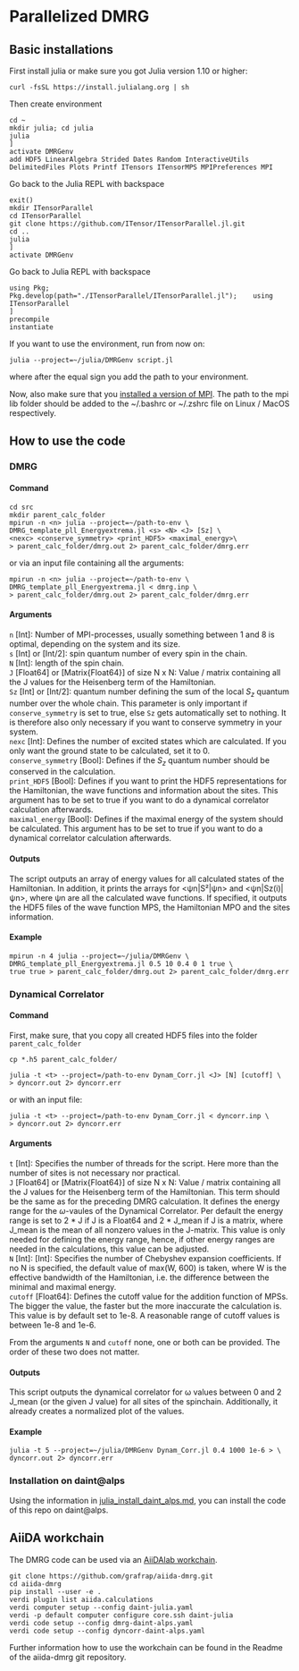 # Parallelized DMRG
## Basic installations
First install julia or make sure you got Julia version 1.10 or higher:
```shell
curl -fsSL https://install.julialang.org | sh
```
Then create environment
```shell
cd ~
mkdir julia; cd julia
julia
]
activate DMRGenv
add HDF5 LinearAlgebra Strided Dates Random InteractiveUtils DelimitedFiles Plots Printf ITensors ITensorMPS MPIPreferences MPI
```
Go back to the Julia REPL with backspace
```shell
exit()
mkdir ITensorParallel
cd ITensorParallel
git clone https://github.com/ITensor/ITensorParallel.jl.git
cd ..
julia
]
activate DMRGenv
```
Go back to Julia REPL with backspace
```shell
using Pkg;    Pkg.develop(path="./ITensorParallel/ITensorParallel.jl");    using ITensorParallel
]
precompile
instantiate
```
If you want to use the environment, run from now on: 
```shell
julia --project=~/julia/DMRGenv script.jl
```
where after the equal sign you add the path to your environment.

Now, also make sure that you [installed a version of MPI](https://docs.open-mpi.org/en/v5.0.x/installing-open-mpi/quickstart.html). The path to the mpi lib folder should be added to the ~/.bashrc or ~/.zshrc file on Linux / MacOS respectively.

## How to use the code
### DMRG
#### Command
```shell
cd src
mkdir parent_calc_folder
mpirun -n <n> julia --project=~/path-to-env \
DMRG_template_pll_Energyextrema.jl <s> <N> <J> [Sz] \
<nexc> <conserve_symmetry> <print_HDF5> <maximal_energy>\
> parent_calc_folder/dmrg.out 2> parent_calc_folder/dmrg.err
```
or via an input file containing all the arguments:
```shell
mpirun -n <n> julia --project=~/path-to-env \
DMRG_template_pll_Energyextrema.jl < dmrg.inp \
> parent_calc_folder/dmrg.out 2> parent_calc_folder/dmrg.err
```
#### Arguments
`n` [Int]: Number of MPI-processes, usually something between 1 and 8 is optimal, depending on the system and its size.\
`s` [Int] or [Int/2]: spin quantum number of every spin in the chain.\
`N` [Int]: length of the spin chain.\
`J` [Float64] or [Matrix{Float64}] of size N x N: Value / matrix containing all the J values for the Heisenberg term of the Hamiltonian.\
`Sz` [Int] or [Int/2]: quantum number defining the sum of the local $S_z$ quantum number over the whole chain. This parameter is only important if `conserve_symmetry` is set to true, else `Sz` gets automatically set to nothing. It is therefore also only necessary if you want to conserve symmetry in your system.\
`nexc` [Int]: Defines the number of excited states which are calculated. If you only want the ground state to be calculated, set it to 0.\
`conserve_symmetry` [Bool]: Defines if the $S_z$ quantum number should be conserved in the calculation.\
`print_HDF5` [Bool]: Defines if you want to print the HDF5 representations for the Hamiltonian, the wave functions and information about the sites. This argument has to be set to true if you want to do a dynamical correlator calculation afterwards.\
`maximal_energy` [Bool]: Defines if the maximal energy of the system should be calculated. This argument has to be set to true if you want to do a dynamical correlator calculation afterwards.
#### Outputs
The script outputs an array of energy values for all calculated states of the Hamiltonian. In addition, it prints the arrays for <ψn|S²|ψn> and <ψn|Sz(i)|ψn>, where ψn are all the calculated wave functions. If specified, it outputs the HDF5 files of the wave function MPS, the Hamiltonian MPO and the sites information.
#### Example
```shell
mpirun -n 4 julia --project=~/julia/DMRGenv \
DMRG_template_pll_Energyextrema.jl 0.5 10 0.4 0 1 true \
true true > parent_calc_folder/dmrg.out 2> parent_calc_folder/dmrg.err
```

### Dynamical Correlator
#### Command
First, make sure, that you copy all created HDF5 files into the folder `parent_calc_folder`
```shell
cp *.h5 parent_calc_folder/
```
```shell
julia -t <t> --project=/path-to-env Dynam_Corr.jl <J> [N] [cutoff] \ 
> dyncorr.out 2> dyncorr.err
```
or with an input file:
```shell
julia -t <t> --project=/path-to-env Dynam_Corr.jl < dyncorr.inp \
> dyncorr.out 2> dyncorr.err
```
#### Arguments
`t` [Int]: Specifies the number of threads for the script. Here more than the number of sites is not necessary nor practical.\
`J` [Float64] or [Matrix{Float64}] of size N x N: Value / matrix containing all the J values for the Heisenberg term of the Hamiltonian. This term should be the same as for the preceding DMRG calculation. It defines the energy range for the $\omega$-vaules of the Dynamical Correlator. Per default the energy range is set to 2 * J if J is a Float64 and 2 * J_mean if J is a matrix, where J_mean is the mean of all nonzero values in the J-matrix. This value is only needed for defining the energy range, hence, if other energy ranges are needed in the calculations, this value can be adjusted.\
`N` [Int]: [Int]: Specifies the number of Chebyshev expansion coefficients. If no N is specified, the default value of max(W, 600) is taken, where W is the effective bandwidth of the Hamiltonian, i.e. the difference between the minimal and maximal energy.\
`cutoff` [Float64]: Defines the cutoff value for the addition function of MPSs. The bigger the value, the faster but the more inaccurate the calculation is. This value is by default set to 1e-8. A reasonable range of cutoff values is between 1e-8 and 1e-6.

From the arguments `N` and `cutoff` none, one or both can be provided. The order of these two does not matter.

#### Outputs
This script outputs the dynamical correlator for ω values between 0 and 2 J_mean (or the given J value) for all sites of the spinchain. Additionally, it already creates a normalized plot of the values.

#### Example
```shell
julia -t 5 --project=~/julia/DMRGenv Dynam_Corr.jl 0.4 1000 1e-6 > \
dyncorr.out 2> dyncorr.err
```

### Installation on daint@alps
Using the information in [julia_install_daint_alps.md](julia_install_daint_alps.md), you can install the code of this repo on daint@alps.

## AiiDA workchain
The DMRG code can be used via an [AiiDAlab workchain](https://github.com/grafrap/aiida-dmrg.git).

```shell
git clone https://github.com/grafrap/aiida-dmrg.git
cd aiida-dmrg 
pip install --user -e .
verdi plugin list aiida.calculations
verdi computer setup --config daint-julia.yaml
verdi -p default computer configure core.ssh daint-julia
verdi code setup --config dmrg-daint-alps.yaml
verdi code setup --config dyncorr-daint-alps.yaml
```
Further information how to use the workchain can be found in the Readme of the aiida-dmrg git repository.
